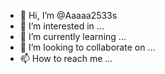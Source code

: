 - 👋 Hi, I’m @Aaaaa2533s
- 👀 I’m interested in ...
- 🌱 I’m currently learning ...
- 💞️ I’m looking to collaborate on ...
- 📫 How to reach me ...

<!---
Aaaaa2533s/Aaaaa2533s is a ✨ special ✨ repository because its `README.md` (this file) appears on your GitHub profile.
You can click the Preview link to take a look at your changes.
--->
